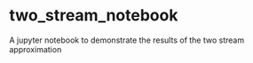 # two_stream_notebook
A jupyter notebook to demonstrate the results of the two stream approximation
